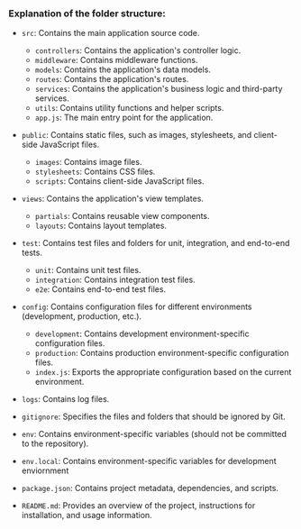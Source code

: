 ### Explanation of the folder structure:

- ```src```: Contains the main application source code.
    - ```controllers```: Contains the application's controller logic.
 	- ```middleware```: Contains middleware functions.
 	- ```models```: Contains the application's data models.
 	- ```routes```: Contains the application's routes.
 	- ```services```: Contains the application's business logic and third-party services.
 	- ```utils```: Contains utility functions and helper scripts.
 	- ```app.js```: The main entry point for the application.

- ```public```: Contains static files, such as images, stylesheets, and client-side JavaScript files.
    - ```images```: Contains image files.
    - ```stylesheets```: Contains CSS files.
    - ```scripts```: Contains client-side JavaScript files.

- ```views```: Contains the application's view templates.
    - ```partials```: Contains reusable view components.
    - ```layouts```: Contains layout templates.

- ```test```: Contains test files and folders for unit, integration, and end-to-end tests.
    - ```unit```: Contains unit test files.
    - ```integration```: Contains integration test files.
    - ```e2e```: Contains end-to-end test files.

- ```config```: Contains configuration files for different environments (development, production, etc.).
    - ```development```: Contains development environment-specific configuration files.
    - ```production```: Contains production environment-specific configuration files.
    - ```index.js```: Exports the appropriate configuration based on the current environment.

- ```logs```: Contains log files.

- ```gitignore```: Specifies the files and folders that should be ignored by Git.
- ```env```: Contains environment-specific variables (should not be committed to the repository).
- ```env.local```:  Contains environment-specific variables for development enviornment
- ```package.json```: Contains project metadata, dependencies, and scripts.
- ```README.md```: Provides an overview of the project, instructions for installation, and usage information.